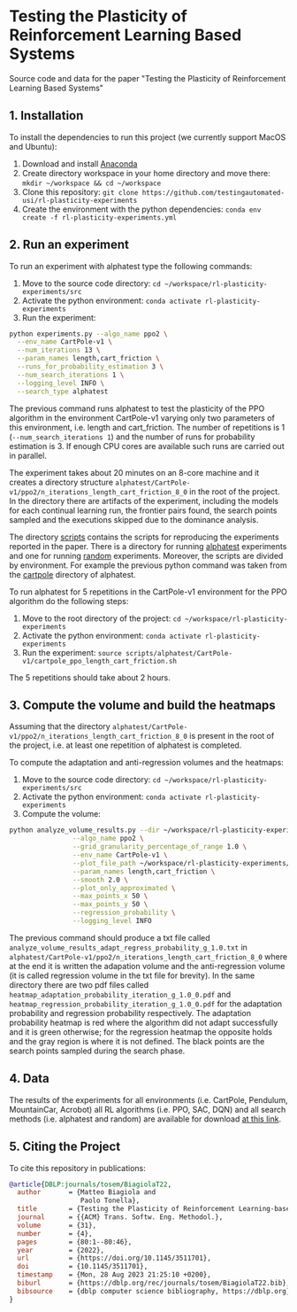 # Testing the Plasticity of Reinforcement Learning Based Systems
Source code and data for the paper "Testing the Plasticity of Reinforcement Learning Based Systems"

## 1. Installation

To install the dependencies to run this project (we currently support MacOS and Ubuntu):
1. Download and install [Anaconda](https://www.anaconda.com/)
2. Create directory workspace in your home directory and move there: `mkdir ~/workspace && cd ~/workspace`
3. Clone this repository: `git clone https://github.com/testingautomated-usi/rl-plasticity-experiments`
4. Create the environment with the python dependencies: `conda env create -f rl-plasticity-experiments.yml`

## 2. Run an experiment

To run an experiment with alphatest type the following commands:

1. Move to the source code directory: `cd ~/workspace/rl-plasticity-experiments/src`
2. Activate the python environment: `conda activate rl-plasticity-experiments`
3. Run the experiment:
``` sh
python experiments.py --algo_name ppo2 \
  --env_name CartPole-v1 \
  --num_iterations 13 \
  --param_names length,cart_friction \
  --runs_for_probability_estimation 3 \
  --num_search_iterations 1 \
  --logging_level INFO \
  --search_type alphatest
```
          
The previous command runs alphatest to test the plasticity of the PPO algorithm in the environment CartPole-v1 varying only two parameters of this environment, i.e. length and cart_friction. The number of repetitions is 1 (`--num_search_iterations 1`) and the number of runs for probability estimation is 3. If enough CPU cores are available such runs are carried out in parallel.

The experiment takes about 20 minutes on an 8-core machine and it creates a directory structure `alphatest/CartPole-v1/ppo2/n_iterations_length_cart_friction_8_0` in the root of the project. In the directory there are artifacts of the experiment, including the models for each continual learning run, the frontier pairs found, the search points sampled and the executions skipped due to the dominance analysis.

The directory [scripts](https://github.com/testingautomated-usi/rl-plasticity-experiments/tree/main/scripts) contains the scripts for reproducing the experiments reported in the paper. There is a directory for running [alphatest](https://github.com/testingautomated-usi/rl-plasticity-experiments/tree/main/scripts/alphatest) experiments and one for running [random](https://github.com/testingautomated-usi/rl-plasticity-experiments/tree/main/scripts/random) experiments. Moreover, the scripts are divided by environment. For example the previous python command was taken from the [cartpole](https://github.com/testingautomated-usi/rl-plasticity-experiments/blob/main/scripts/alphatest/CartPole-v1/cartpole_ppo_length_cart_friction.sh) directory of alphatest. 

To run alphatest for 5 repetitions in the CartPole-v1 environment for the PPO algorithm do the following steps:

1. Move to the root directory of the project: `cd ~/workspace/rl-plasticity-experiments`
2. Activate the python environment: `conda activate rl-plasticity-experiments`
3. Run the experiment: `source scripts/alphatest/CartPole-v1/cartpole_ppo_length_cart_friction.sh`

The 5 repetitions should take about 2 hours.

## 3. Compute the volume and build the heatmaps

Assuming that the directory `alphatest/CartPole-v1/ppo2/n_iterations_length_cart_friction_8_0` is present in the root of the project, i.e. at least one repetition of alphatest is completed.

To compute the adaptation and anti-regression volumes and the heatmaps:

1. Move to the source code directory: `cd ~/workspace/rl-plasticity-experiments/src`
2. Activate the python environment: `conda activate rl-plasticity-experiments`
3. Compute the volume:
``` sh
python analyze_volume_results.py --dir ~/workspace/rl-plasticity-experiments/alphatest/CartPole-v1/ppo2 \
				--algo_name ppo2 \
				--grid_granularity_percentage_of_range 1.0 \
				--env_name CartPole-v1 \
				--plot_file_path ~/workspace/rl-plasticity-experiments/alphatest/CartPole-v1/ppo2 \
				--param_names length,cart_friction \
				--smooth 2.0 \
				--plot_only_approximated \
				--max_points_x 50 \
				--max_points_y 50 \
				--regression_probability \
				--logging_level INFO
```

The previous command should produce a txt file called `analyze_volume_results_adapt_regress_probability_g_1.0.txt` in `alphatest/CartPole-v1/ppo2/n_iterations_length_cart_friction_8_0` where at the end it is written the adapation volume and the anti-regression volume (it is called regression volume in the txt file for brevity). In the same directory there are two pdf files called `heatmap_adaptation_probability_iteration_g_1.0_0.pdf` and `heatmap_regression_probability_iteration_g_1.0_0.pdf` for the adaptation probability and regression probability respectively. The adaptation probability heatmap is red where the algorithm did not adapt successfully and it is green otherwise; for the regression heatmap the opposite holds and the gray region is where it is not defined. The black points are the search points sampled during the search phase.

## 4. Data
The results of the experiments for all environments (i.e. CartPole, Pendulum, MountainCar, Acrobot) all RL algorithms (i.e. PPO, SAC, DQN) and all search methods (i.e. alphatest and random) are available for download [at this link](https://drive.google.com/file/d/1lMZ-GOMh-qgBCnfaxfDHPfJpmM2D6q3N/view?usp=sharing).

## 5. Citing the Project

To cite this repository in publications:

```bibtex
@article{DBLP:journals/tosem/BiagiolaT22,
  author       = {Matteo Biagiola and
                  Paolo Tonella},
  title        = {Testing the Plasticity of Reinforcement Learning-based Systems},
  journal      = {{ACM} Trans. Softw. Eng. Methodol.},
  volume       = {31},
  number       = {4},
  pages        = {80:1--80:46},
  year         = {2022},
  url          = {https://doi.org/10.1145/3511701},
  doi          = {10.1145/3511701},
  timestamp    = {Mon, 28 Aug 2023 21:25:10 +0200},
  biburl       = {https://dblp.org/rec/journals/tosem/BiagiolaT22.bib},
  bibsource    = {dblp computer science bibliography, https://dblp.org}
}
```
